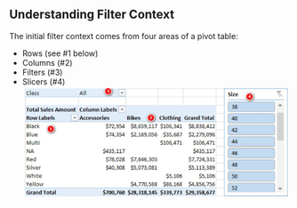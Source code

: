 ## Understanding Filter Context

The initial filter context comes from four areas of a pivot table:
- Rows (see #1 below)
- Columns (#2)
- Filters (#3)
- Slicers (#4)
![Alt Text](https://github.com/manlynn/Power_BI_DAX/blob/main/images/1.Filter_Context.JPG)

